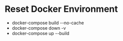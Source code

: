 # Reset Docker Environment
* docker-compose build --no-cache
* docker-compose down -v
* docker-compose up --build